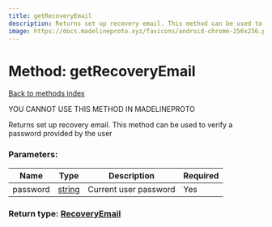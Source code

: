 ```yaml
---
title: getRecoveryEmail
description: Returns set up recovery email. This method can be used to verify a password provided by the user
image: https://docs.madelineproto.xyz/favicons/android-chrome-256x256.png
---
```

# Method: getRecoveryEmail  
[Back to methods index](index.md)


YOU CANNOT USE THIS METHOD IN MADELINEPROTO


Returns set up recovery email. This method can be used to verify a password provided by the user

### Parameters:

| Name     |    Type       | Description | Required |
|----------|---------------|-------------|----------|
|password|[string](../types/string.md) | Current user password | Yes|


### Return type: [RecoveryEmail](../types/RecoveryEmail.md)


